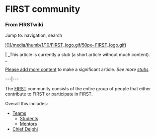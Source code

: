 

# FIRST community

### From FIRSTwiki

Jump to: navigation, search

[![](/media/thumb/1/10/FIRST_logo.gif/50px-
FIRST_logo.gif)](Image:FIRST_logo.gif "" )

|  _This article is currently a stub (a short article without much content).  
_

[Please add more
content](http://www.firstwiki.net/index.php?title=FIRST_community&action=edit
"http://www.firstwiki.net/index.php?title=FIRST_community&action=edit" ) to
make a significant article. _See more [stubs](Special:Shortpages
"Special:Shortpages" )._  
  
---|---  
  
  
The [FIRST](first) community consists of the entire group
of people that either contribute to FIRST or participate in FIRST.

Overall this includes:

  * [Teams](Team "Team" )
    * [Students](Students "Students" )
    * [Mentors](Mentors "Mentors" )
  * [Chief Delphi](Chief_Delphi "Chief Delphi" )

